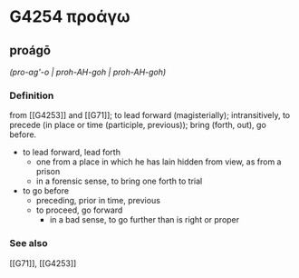# G4254 προάγω

## proágō

_(pro-ag'-o | proh-AH-goh | proh-AH-goh)_

### Definition

from [[G4253]] and [[G71]]; to lead forward (magisterially); intransitively, to precede (in place or time (participle, previous)); bring (forth, out), go before.

- to lead forward, lead forth
  - one from a place in which he has lain hidden from view, as from a prison
  - in a forensic sense, to bring one forth to trial
- to go before
  - preceding, prior in time, previous
  - to proceed, go forward
    - in a bad sense, to go further than is right or proper

### See also

[[G71]], [[G4253]]

